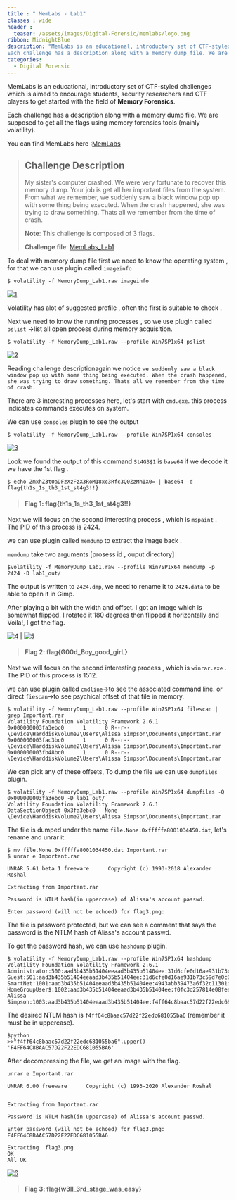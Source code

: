 ```yaml
---
title : " MemLabs - Lab1"
classes : wide 
header :
  teaser: /assets/images/Digital-Forensic/memlabs/logo.png
ribbon: MidnightBlue
description: "MemLabs is an educational, introductory set of CTF-styled challenges which is aimed to encourage students, security researchers and CTF  players to get started with the field of Memory Forensics
Each challenge has a description along with a memory dump file. We are supposed to get all the flags using memory forensics tools (mainly volatility)..."
categories:
  - Digital Forensic
---
```


MemLabs is an educational, introductory set of CTF-styled challenges which is aimed to encourage students, security researchers and CTF  players to get started with the field of **Memory Forensics**.

Each challenge has a description along with a memory dump file. We are supposed to get all the flags using memory forensics tools (mainly volatility).

You can find MemLabs here :[MemLabs](https://github.com/stuxnet999/MemLabs)

> ## **Challenge Description**
> 
> My sister's computer crashed. We were very fortunate to recover this memory dump. Your job is get all her important files from the system. From what we remember, we suddenly saw a black window pop up with some thing being executed. When the crash happened, she was trying to draw something. Thats all we remember from the time of crash.
>
> **Note**: This challenge is composed of 3 flags.
>
> **Challenge file**: [MemLabs_Lab1](https://mega.nz/#!6l4BhKIb!l8ATZoliB_ULlvlkESwkPiXAETJEF7p91Gf9CWuQI70)

To deal with memory dump file first we need to know the operating system , for that we can use plugin called `imageinfo`

```
$ volatility -f MemoryDump_Lab1.raw imageinfo
```
[![1](/assets/images/Digital-Forensic/memlabs/lab1/1.jpg)](/assets/images/Digital-Forensic/memlabs/lab1/1.jpg)

Volatility has alot of suggested profile , often the first is suitable to check .

Next we need to know the running processes , so we use plugin called `pslist` ->list all open process  during memory acquisition.

```
$ volatility -f MemoryDump_Lab1.raw --profile Win7SP1x64 pslist
```
[![2](/assets/images/Digital-Forensic/memlabs/lab1/2.jpg)](/assets/images/Digital-Forensic/memlabs/lab1/2.jpg)

Reading challenge descriptionagain we notice `we suddenly saw a black window pop up with some thing being executed. When the crash happened, she was trying to draw something. Thats all we remember from the time of crash.` 

There are 3 interesting processes here, let's start with `cmd.exe`. this process indicates commands executes on system.

We can use `consoles` plugin to see the output 

```
$ volatility -f MemoryDump_Lab1.raw --profile Win7SP1x64 consoles
```

[![3](/assets/images/Digital-Forensic/memlabs/lab1/3.jpg)](/assets/images/Digital-Forensic/memlabs/lab1/3.jpg)

Look we found the output of this command `St4G3$1` is `base64` if we decode it we have the 1st flag .

```
$ echo ZmxhZ3t0aDFzXzFzX3RoM18xc3Rfc3Q0ZzMhIX0= | base64 -d
flag{th1s_1s_th3_1st_st4g3!!}
```

> #### Flag 1: flag{th1s_1s_th3_1st_st4g3!!}

Next we will focus on the second interesting process , which is `mspaint` . The PID of this process is 2424.

we can use plugin called `memdump` to extract the image back .

`memdump` take two arguments [prosess id , ouput directory]

```
$volatility -f MemoryDump_Lab1.raw --profile Win7SP1x64 memdump -p 2424 -D lab1_out/
```

The output is written to `2424.dmp`, we need to rename it to `2424.data` to be able to open it in Gimp.

After playing a bit with the width and offset. I got an image which is somewhat flipped. I rotated it 180 degrees then flipped it horizontally and Voila!, I got the flag.


[![4](/assets/images/Digital-Forensic/memlabs/lab1/4.jpg)](/assets/images/Digital-Forensic/memlabs/lab1/4.jpg) | [![5](/assets/images/Digital-Forensic/memlabs/lab1/5.jpg)](/assets/images/Digital-Forensic/memlabs/lab1/5.jpg)

> #### Flag 2: flag{G00d_Boy_good_girL}

Next we will focus on the second interesting process , which is `winrar.exe` . The PID of this process is 1512.

we can use plugin called `cmdline`->to see the associated command line.  or direct `fiescan`->to see psychical offset of that file in memory.


```
$ volatility -f MemoryDump_Lab1.raw --profile Win7SP1x64 filescan | grep Important.rar
Volatility Foundation Volatility Framework 2.6.1
0x000000003fa3ebc0      1      0 R--r-- \Device\HarddiskVolume2\Users\Alissa Simpson\Documents\Important.rar
0x000000003fac3bc0      1      0 R--r-- \Device\HarddiskVolume2\Users\Alissa Simpson\Documents\Important.rar
0x000000003fb48bc0      1      0 R--r-- \Device\HarddiskVolume2\Users\Alissa Simpson\Documents\Important.rar
```

We can pick any of these offsets, To dump the file we can use `dumpfiles` plugin.

```
$ volatility -f MemoryDump_Lab1.raw --profile Win7SP1x64 dumpfiles -Q 0x000000003fa3ebc0 -D lab1_out/
Volatility Foundation Volatility Framework 2.6.1
DataSectionObject 0x3fa3ebc0   None   \Device\HarddiskVolume2\Users\Alissa Simpson\Documents\Important.rar
```

The file is dumped under the name `file.None.0xfffffa8001034450.dat`, let's rename and unrar it.


```
$ mv file.None.0xfffffa8001034450.dat Important.rar
$ unrar e Important.rar 

UNRAR 5.61 beta 1 freeware      Copyright (c) 1993-2018 Alexander Roshal

Extracting from Important.rar

Password is NTLM hash(in uppercase) of Alissa's account passwd.

Enter password (will not be echoed) for flag3.png: 
```

The file is password protected, but we can see a comment that says the password is the NTLM hash of Alissa's account passwd.

To get the password hash, we can use `hashdump` plugin.

```
$ volatility -f MemoryDump_Lab1.raw --profile Win7SP1x64 hashdump
Volatility Foundation Volatility Framework 2.6.1
Administrator:500:aad3b435b51404eeaad3b435b51404ee:31d6cfe0d16ae931b73c59d7e0c089c0:::
Guest:501:aad3b435b51404eeaad3b435b51404ee:31d6cfe0d16ae931b73c59d7e0c089c0:::
SmartNet:1001:aad3b435b51404eeaad3b435b51404ee:4943abb39473a6f32c11301f4987e7e0:::
HomeGroupUser$:1002:aad3b435b51404eeaad3b435b51404ee:f0fc3d257814e08fea06e63c5762ebd5:::
Alissa Simpson:1003:aad3b435b51404eeaad3b435b51404ee:f4ff64c8baac57d22f22edc681055ba6:::
```

The desired NTLM hash is `f4ff64c8baac57d22f22edc681055ba6` (remember it must be in uppercase).

```
$python
>>"f4ff64c8baac57d22f22edc681055ba6".upper()
'F4FF64C8BAAC57D22F22EDC681055BA6'
```

After decompressing the file, we get an image with the flag.
```
unrar e Important.rar 

UNRAR 6.00 freeware      Copyright (c) 1993-2020 Alexander Roshal


Extracting from Important.rar

Password is NTLM hash(in uppercase) of Alissa's account passwd.

Enter password (will not be echoed) for flag3.png: F4FF64C8BAAC57D22F22EDC681055BA6

Extracting  flag3.png                                                 OK 
All OK
```

[![6](/assets/images/Digital-Forensic/memlabs/lab1/6.png)](/assets/images/Digital-Forensic/memlabs/lab1/6.png)

> #### Flag 3: flag{w3ll_3rd_stage_was_easy}




